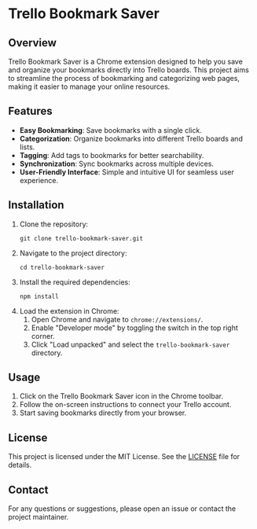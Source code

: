 # Trello Bookmark Saver

## Overview

Trello Bookmark Saver is a Chrome extension designed to help you save and organize your bookmarks directly into Trello boards. This project aims to streamline the process of bookmarking and categorizing web pages, making it easier to manage your online resources.

## Features

- **Easy Bookmarking**: Save bookmarks with a single click.
- **Categorization**: Organize bookmarks into different Trello boards and lists.
- **Tagging**: Add tags to bookmarks for better searchability.
- **Synchronization**: Sync bookmarks across multiple devices.
- **User-Friendly Interface**: Simple and intuitive UI for seamless user experience.

## Installation

1. Clone the repository:
   ```
   git clone trello-bookmark-saver.git
   ```
2. Navigate to the project directory:
   ```
   cd trello-bookmark-saver
   ```
3. Install the required dependencies:
   ```
   npm install
   ```
4. Load the extension in Chrome:
   1. Open Chrome and navigate to `chrome://extensions/`.
   2. Enable "Developer mode" by toggling the switch in the top right corner.
   3. Click "Load unpacked" and select the `trello-bookmark-saver` directory.

## Usage

1. Click on the Trello Bookmark Saver icon in the Chrome toolbar.
2. Follow the on-screen instructions to connect your Trello account.
3. Start saving bookmarks directly from your browser.

## License

This project is licensed under the MIT License. See the [LICENSE](LICENSE) file for details.

## Contact

For any questions or suggestions, please open an issue or contact the project maintainer.
